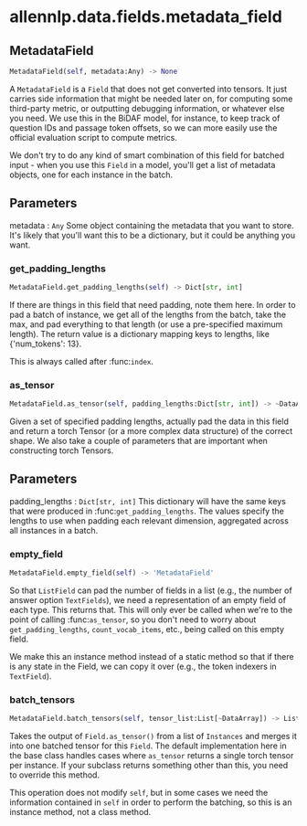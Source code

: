 # allennlp.data.fields.metadata_field

## MetadataField
```python
MetadataField(self, metadata:Any) -> None
```

A ``MetadataField`` is a ``Field`` that does not get converted into tensors.  It just carries
side information that might be needed later on, for computing some third-party metric, or
outputting debugging information, or whatever else you need.  We use this in the BiDAF model,
for instance, to keep track of question IDs and passage token offsets, so we can more easily
use the official evaluation script to compute metrics.

We don't try to do any kind of smart combination of this field for batched input - when you use
this ``Field`` in a model, you'll get a list of metadata objects, one for each instance in the
batch.

Parameters
----------
metadata : ``Any``
    Some object containing the metadata that you want to store.  It's likely that you'll want
    this to be a dictionary, but it could be anything you want.

### get_padding_lengths
```python
MetadataField.get_padding_lengths(self) -> Dict[str, int]
```

If there are things in this field that need padding, note them here.  In order to pad a
batch of instance, we get all of the lengths from the batch, take the max, and pad
everything to that length (or use a pre-specified maximum length).  The return value is a
dictionary mapping keys to lengths, like {'num_tokens': 13}.

This is always called after :func:`index`.

### as_tensor
```python
MetadataField.as_tensor(self, padding_lengths:Dict[str, int]) -> ~DataArray
```

Given a set of specified padding lengths, actually pad the data in this field and return a
torch Tensor (or a more complex data structure) of the correct shape.  We also take a
couple of parameters that are important when constructing torch Tensors.

Parameters
----------
padding_lengths : ``Dict[str, int]``
    This dictionary will have the same keys that were produced in
    :func:`get_padding_lengths`.  The values specify the lengths to use when padding each
    relevant dimension, aggregated across all instances in a batch.

### empty_field
```python
MetadataField.empty_field(self) -> 'MetadataField'
```

So that ``ListField`` can pad the number of fields in a list (e.g., the number of answer
option ``TextFields``), we need a representation of an empty field of each type.  This
returns that.  This will only ever be called when we're to the point of calling
:func:`as_tensor`, so you don't need to worry about ``get_padding_lengths``,
``count_vocab_items``, etc., being called on this empty field.

We make this an instance method instead of a static method so that if there is any state
in the Field, we can copy it over (e.g., the token indexers in ``TextField``).

### batch_tensors
```python
MetadataField.batch_tensors(self, tensor_list:List[~DataArray]) -> List[~DataArray]
```

Takes the output of ``Field.as_tensor()`` from a list of ``Instances`` and merges it into
one batched tensor for this ``Field``.  The default implementation here in the base class
handles cases where ``as_tensor`` returns a single torch tensor per instance.  If your
subclass returns something other than this, you need to override this method.

This operation does not modify ``self``, but in some cases we need the information
contained in ``self`` in order to perform the batching, so this is an instance method, not
a class method.

